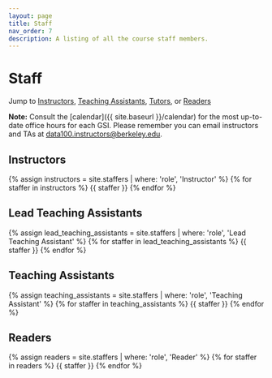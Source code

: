 ```yaml
---
layout: page
title: Staff
nav_order: 7
description: A listing of all the course staff members.
---
```


# Staff

Jump to [Instructors](#inst), [Teaching Assistants](#tas), [Tutors](#tutors), or [Readers](#readers)

**Note:** Consult the [calendar]({{ site.baseurl }}/calendar) for the most up-to-date office hours for each GSI. Please remember you can email instructors and TAs at [data100.instructors@berkeley.edu](data100.instructors@berkeley.edu).

<a name = 'inst'></a>

## Instructors

<div class="role">
  {% assign instructors = site.staffers | where: 'role', 'Instructor' %}
  {% for staffer in instructors %}
  {{ staffer }}
  {% endfor %}
</div>

<a name = 'lead-tas'></a>

## Lead Teaching Assistants

<div class="role">
  {% assign lead_teaching_assistants = site.staffers | where: 'role', 'Lead Teaching Assistant' %}
  {% for staffer in lead_teaching_assistants %}
  {{ staffer }}
  {% endfor %}
</div>

<a name = 'tas'></a>

## Teaching Assistants

<div class="role">
  {% assign teaching_assistants = site.staffers | where: 'role', 'Teaching Assistant' %}
  {% for staffer in teaching_assistants %}
  {{ staffer }}
  {% endfor %}
</div>

<!---
<a name = 'tutors'></a>

## Tutors

<div class="role">
  {% assign readers = site.staffers | where: 'role', 'Tutor' %}
  {% for staffer in readers %}
  {{ staffer }}
  {% endfor %}
</div>

-->


<a name = 'readers'></a>

## Readers

<div class="role">
  {% assign readers = site.staffers | where: 'role', 'Reader' %}
  {% for staffer in readers %}
  {{ staffer }}
  {% endfor %}
</div>